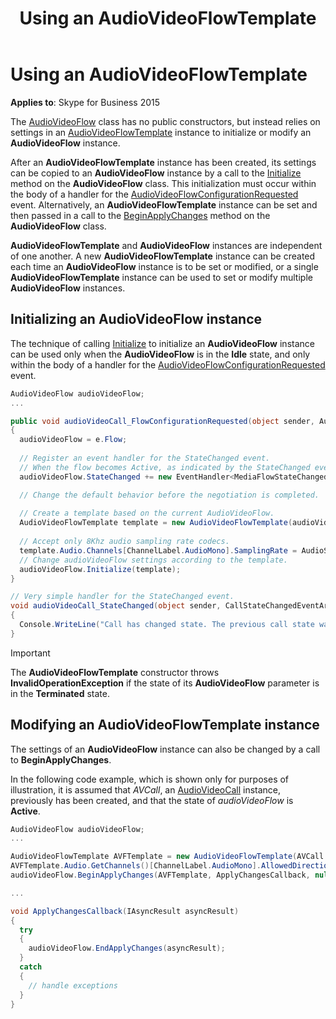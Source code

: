 ﻿---
title: Using an AudioVideoFlowTemplate
TOCTitle: Using an AudioVideoFlowTemplate
ms:assetid: d73d357f-5fe1-4a7d-b1c6-be1a2dec2882
ms:mtpsurl: https://msdn.microsoft.com/en-us/library/Dn466033(v=office.16)
ms:contentKeyID: 65239969
ms.date: 07/27/2015
mtps_version: v=office.16
dev_langs:
- csharp
---

# Using an AudioVideoFlowTemplate


**Applies to**: Skype for Business 2015

The [AudioVideoFlow](https://msdn.microsoft.com/en-us/library/hh383533\(v=office.16\)) class has no public constructors, but instead relies on settings in an [AudioVideoFlowTemplate](https://msdn.microsoft.com/en-us/library/hh349157\(v=office.16\)) instance to initialize or modify an **AudioVideoFlow** instance.

After an **AudioVideoFlowTemplate** instance has been created, its settings can be copied to an **AudioVideoFlow** instance by a call to the [Initialize](https://msdn.microsoft.com/en-us/library/hh381417\(v=office.16\)) method on the **AudioVideoFlow** class. This initialization must occur within the body of a handler for the [AudioVideoFlowConfigurationRequested](https://msdn.microsoft.com/en-us/library/hh383342\(v=office.16\)) event. Alternatively, an **AudioVideoFlowTemplate** instance can be set and then passed in a call to the [BeginApplyChanges](https://msdn.microsoft.com/en-us/library/hh384566\(v=office.16\)) method on the **AudioVideoFlow** class.

**AudioVideoFlowTemplate** and **AudioVideoFlow** instances are independent of one another. A new **AudioVideoFlowTemplate** instance can be created each time an **AudioVideoFlow** instance is to be set or modified, or a single **AudioVideoFlowTemplate** instance can be used to set or modify multiple **AudioVideoFlow** instances.

## Initializing an AudioVideoFlow instance

The technique of calling [Initialize](https://msdn.microsoft.com/en-us/library/hh381417\(v=office.16\)) to initialize an **AudioVideoFlow** instance can be used only when the **AudioVideoFlow** is in the **Idle** state, and only within the body of a handler for the [AudioVideoFlowConfigurationRequested](https://msdn.microsoft.com/en-us/library/hh383342\(v=office.16\)) event.

``` csharp
AudioVideoFlow audioVideoFlow;
...

public void audioVideoCall_FlowConfigurationRequested(object sender, AudioVideoFlowConfigurationRequestedEventArgs e)
{
  audioVideoFlow = e.Flow;
  
  // Register an event handler for the StateChanged event.
  // When the flow becomes Active, as indicated by the StateChanged event, the program will perform media-related actions.
  audioVideoFlow.StateChanged += new EventHandler<MediaFlowStateChangedEventArgs>(audioVideoFlow_StateChanged);

  // Change the default behavior before the negotiation is completed.
  
  // Create a template based on the current AudioVideoFlow.
  AudioVideoFlowTemplate template = new AudioVideoFlowTemplate(audioVideoFlow);
            
  // Accept only 8Khz audio sampling rate codecs.
  template.Audio.Channels[ChannelLabel.AudioMono].SamplingRate = AudioSamplingRate.EightKhz;
  // Change audioVideoFlow settings according to the template.
  audioVideoFlow.Initialize(template);
}

// Very simple handler for the StateChanged event.
void audioVideoCall_StateChanged(object sender, CallStateChangedEventArgs e)
{
  Console.WriteLine("Call has changed state. The previous call state was: " + e.PreviousState + " and the current state is: " + e.State);
}
```


> [!IMPORTANT]
> <P>The <STRONG>AudioVideoFlowTemplate</STRONG> constructor throws <STRONG>InvalidOperationException</STRONG> if the state of its <STRONG>AudioVideoFlow</STRONG> parameter is in the <STRONG>Terminated</STRONG> state.</P>



## Modifying an AudioVideoFlowTemplate instance

The settings of an **AudioVideoFlow** instance can also be changed by a call to **BeginApplyChanges**.

In the following code example, which is shown only for purposes of illustration, it is assumed that *AVCall*, an [AudioVideoCall](https://msdn.microsoft.com/en-us/library/hh383901\(v=office.16\)) instance, previously has been created, and that the state of *audioVideoFlow* is **Active**.

``` csharp
AudioVideoFlow audioVideoFlow;
...

AudioVideoFlowTemplate AVFTemplate = new AudioVideoFlowTemplate(AVCall.Flow);
AVFTemplate.Audio.GetChannels()[ChannelLabel.AudioMono].AllowedDirection = MediaChannelDirection.SendOnly;
audioVideoFlow.BeginApplyChanges(AVFTemplate, ApplyChangesCallback, null);

...

void ApplyChangesCallback(IAsyncResult asyncResult)
{
  try
  {
    audioVideoFlow.EndApplyChanges(asyncResult);
  }
  catch
  {
    // handle exceptions
  }
}
```

